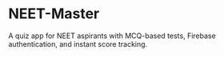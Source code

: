 # NEET-Master
A quiz app for NEET aspirants with MCQ-based tests, Firebase authentication, and instant score tracking.
